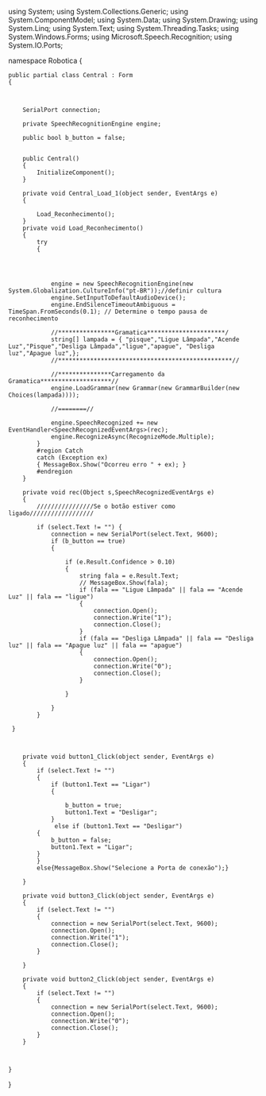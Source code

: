 using System;
using System.Collections.Generic;
using System.ComponentModel;
using System.Data;
using System.Drawing;
using System.Linq;
using System.Text;
using System.Threading.Tasks;
using System.Windows.Forms;
using Microsoft.Speech.Recognition;
using System.IO.Ports;

namespace Robotica
{
    
    public partial class Central : Form
    {

        

        SerialPort connection;

        private SpeechRecognitionEngine engine;
        
        public bool b_button = false;
       

        public Central()
        {
            InitializeComponent();
        }

        private void Central_Load_1(object sender, EventArgs e)
        {
            
            Load_Reconhecimento();
        }
        private void Load_Reconhecimento()
        {
            try
            {
                

               
                
                engine = new SpeechRecognitionEngine(new System.Globalization.CultureInfo("pt-BR"));//definir cultura
                engine.SetInputToDefaultAudioDevice();
                engine.EndSilenceTimeoutAmbiguous = TimeSpan.FromSeconds(0.1); // Determine o tempo pausa de reconhecimento 
                
                //****************Gramatica**********************/
                string[] lampada = { "pisque","Ligue Lâmpada","Acende Luz","Pisque","Desliga Lâmpada","ligue","apague", "Desliga luz","Apague luz",};
                //*************************************************//
               
                //***************Carregamento da Gramatica********************//
                engine.LoadGrammar(new Grammar(new GrammarBuilder(new Choices(lampada))));
                
                //========//
                
                engine.SpeechRecognized += new EventHandler<SpeechRecognizedEventArgs>(rec);
                engine.RecognizeAsync(RecognizeMode.Multiple);
            }
            #region Catch
            catch (Exception ex)
            { MessageBox.Show("Ocorreu erro " + ex); }
            #endregion
        }

        private void rec(Object s,SpeechRecognizedEventArgs e)
        {
            ////////////////Se o botão estiver como ligado//////////////////

            if (select.Text != "") {
                connection = new SerialPort(select.Text, 9600);
                if (b_button == true)
                {
                   
                    if (e.Result.Confidence > 0.10)
                    {
                        string fala = e.Result.Text;
                        // MessageBox.Show(fala);
                        if (fala == "Ligue Lâmpada" || fala == "Acende Luz" || fala == "ligue")
                        {
                            connection.Open();
                            connection.Write("1");
                            connection.Close();
                        }
                        if (fala == "Desliga Lâmpada" || fala == "Desliga luz" || fala == "Apague luz" || fala == "apague")
                        {
                            connection.Open();
                            connection.Write("0");
                            connection.Close();
                        }

                    }

                }
            }
            
     }



        private void button1_Click(object sender, EventArgs e)
        {
            if (select.Text != "")
            {
                if (button1.Text == "Ligar")
                {

                    b_button = true;
                    button1.Text = "Desligar";
                }
                 else if (button1.Text == "Desligar")
            {
                b_button = false;
                button1.Text = "Ligar";
            }
            }
            else{MessageBox.Show("Selecione a Porta de conexão");}
           
        }

        private void button3_Click(object sender, EventArgs e)
        {
            if (select.Text != "")
            {
                connection = new SerialPort(select.Text, 9600);
                connection.Open();
                connection.Write("1");
                connection.Close();
            }

        }

        private void button2_Click(object sender, EventArgs e)
        {
            if (select.Text != "")
            {
                connection = new SerialPort(select.Text, 9600);
                connection.Open();
                connection.Write("0");
                connection.Close();
            }
        }


       
    }

}
